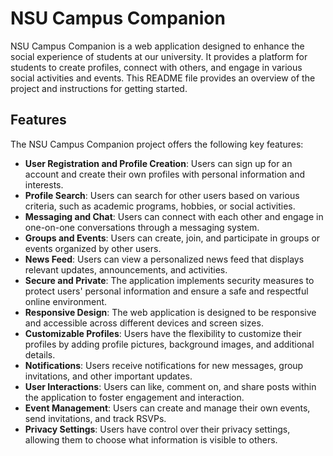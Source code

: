 # NSU Campus Companion

NSU Campus Companion is a web application designed to enhance the social experience of students at our university. It provides a platform for students to create profiles, connect with others, and engage in various social activities and events. This README file provides an overview of the project and instructions for getting started.

## Features

The NSU Campus Companion project offers the following key features:

- **User Registration and Profile Creation**: Users can sign up for an account and create their own profiles with personal information and interests.
- **Profile Search**: Users can search for other users based on various criteria, such as academic programs, hobbies, or social activities.
- **Messaging and Chat**: Users can connect with each other and engage in one-on-one conversations through a messaging system.
- **Groups and Events**: Users can create, join, and participate in groups or events organized by other users.
- **News Feed**: Users can view a personalized news feed that displays relevant updates, announcements, and activities.
- **Secure and Private**: The application implements security measures to protect users' personal information and ensure a safe and respectful online environment.
- **Responsive Design**: The web application is designed to be responsive and accessible across different devices and screen sizes.
- **Customizable Profiles**: Users have the flexibility to customize their profiles by adding profile pictures, background images, and additional details.
- **Notifications**: Users receive notifications for new messages, group invitations, and other important updates.
- **User Interactions**: Users can like, comment on, and share posts within the application to foster engagement and interaction.
- **Event Management**: Users can create and manage their own events, send invitations, and track RSVPs.
- **Privacy Settings**: Users have control over their privacy settings, allowing them to choose what information is visible to others.
